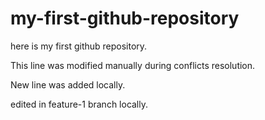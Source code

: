 # my-first-github-repository
here is my first github repository.

This line was modified manually during conflicts resolution.

New line was added locally.

edited in feature-1 branch locally.